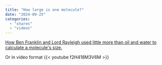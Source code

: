 ```yaml
---
title: "How large is one molecule?"
date: "2024-09-25"
categories: 
  - "shares"
  - "videos"
---
```


[How Ben Franklin and Lord Rayleigh used little more than oil and water to calculate a molecule's size.](https://www.atomsonly.news/p/franklin-oil)

Or in video format
{{< youtube f2H418M3V6M >}}